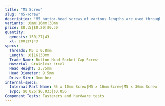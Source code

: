 ```yaml
---
title: "M5 Screw"
slug: "m5-screw"
description: "M5 button-head screws of various lengths are used throughout FarmBot to attach plates and 3D printed parts to extrusions, V-wheels to plates, and other components together. They are usually used in combination with M5 washers, and terminated with an M5 tee nut or locknut. The button head provides a wide bearing surface, a low-profile head, and a finished appearance. Length is measured from under the head."
variants: 10mm|16mm|30mm
price: $0.15|$0.20|$0.30
quantity:
  genesis: 150|27|43
  xl: 200|27|43
specs:
  Threads: M5 x 0.8mm
  Length: 10|16|30mm
  Trade Name: Button-Head Socket Cap Screw
  Material: Stainless Steel
  Head Height: 2.75mm
  Head Diameter: 9.5mm
  Drive Size: 3mm hex
internal-specs:
  Internal Part Name: M5 x 10mm Screw|M5 x 16mm Screw|M5 x 30mm Screw
  $/pc: $0.026|$0.033|$0.056
Component Tests: Fasteners and hardware tests
---
```

